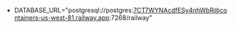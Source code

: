 - DATABASE_URL="postgresql://postgres:7CT7WYNAcdfESy4nhWbR@containers-us-west-81.railway.app:7268/railway"
